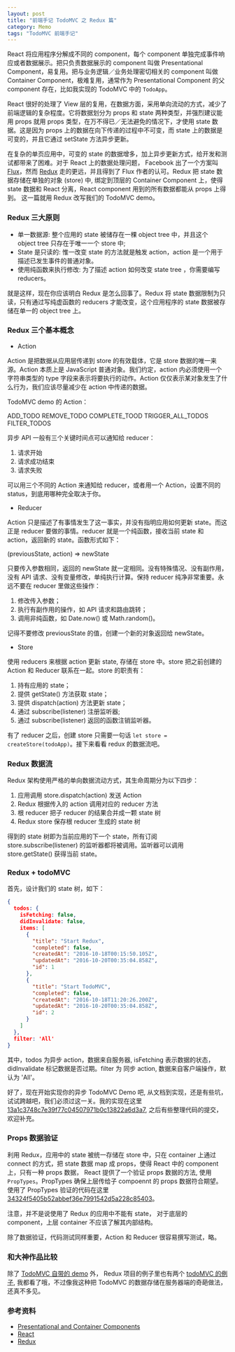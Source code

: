 ```yaml
---
layout: post
title: "前端手记 TodoMVC 之 Redux 篇"
category: Memo
tags: "TodoMVC 前端手记"
---
```


React 将应用程序分解成不同的 component，每个 component 单独完成事件响应或者数据展示。把只负责数据展示的 component 叫做 Presentational Component，易复用。把与业务逻辑／业务处理密切相关的 component 叫做 Container Component，极难复用，通常作为 Presentational Component 的父 component 存在，比如我实现的 TodoMVC 中的 `TodoApp`。

<!-- more -->

React 很好的处理了 View 层的复用，在数据方面，采用单向流动的方式，减少了前端逻辑的复杂程度。它将数据划分为 props 和 state 两种类型，并强烈建议能用 props 就用 props 类型，在万不得已／无法避免的情况下，才使用 state 数据。这是因为 props 上的数据在向下传递的过程中不可变，而 state 上的数据是可变的，并且它通过 setState 方法异步更新。

在复杂的单页应用中，可变的 state 的数据增多，加上异步更新方式，给开发和测试都带来了困难。对于 React 上的数据处理问题， Facebook 出了一个方案叫 [Flux](https://facebook.github.io/flux/)，然而 [Redux](http://redux.js.org/) 走的更远，并且得到了 Flux 作者的认可。Redux 把 state 数据存储在单独的对象 (store) 中, 绑定到顶层的 Container Component 上，使得 state 数据和 React 分离，React component 用到的所有数据都能从 props 上得到。 这一篇就用 Redux 改写我们的 TodoMVC demo。


### Redux 三大原则

* 单一数据源: 整个应用的 state 被储存在一棵 object tree 中，并且这个 object tree 只存在于唯一一个 store 中;
* State 是只读的: 惟一改变 state 的方法就是触发 action，action 是一个用于描述已发生事件的普通对象。
* 使用纯函数来执行修改: 为了描述 action 如何改变 state tree ，你需要编写 reducers。

就是这样，现在你应该明白 Redux 是怎么回事了。Redux 将 state 数据限制为只读，只有通过写纯虚函数的 reducers 才能改变，这个应用程序的 state 数据被存储在单一的 object tree 上。


### Redux 三个基本概念

* Action

Action 是把数据从应用层传递到 store 的有效载体，它是 store 数据的唯一来源。Action 本质上是 JavaScript 普通对象。我们约定，action 内必须使用一个字符串类型的 type 字段来表示将要执行的动作。Action 仅仅表示某对象发生了什么行为，我们应该尽量减少在 action 中传递的数据。

TodoMVC demo 的 Action：

  ADD_TODO
  REMOVE_TODO
  COMPLETE_TOOD
  TRIGGER_ALL_TODOS
  FILTER_TODOS

异步 API 一般有三个关键时间点可以通知给 reducer：

  1. 请求开始
  2. 请求成功结束
  3. 请求失败

可以用三个不同的 Action 来通知给 reducer，或者用一个 Action，设置不同的 status，到底用哪种完全取决于你。

* Reducer

Action 只是描述了有事情发生了这一事实，并没有指明应用如何更新 state。而这正是 reducer 要做的事情。reducer 就是一个纯函数，接收当前 state 和 action，返回新的 state。函数形式如下：

  (previousState, action) => newState

只要传入参数相同，返回的 newState 就一定相同。没有特殊情况、没有副作用，没有 API 请求、没有变量修改，单纯执行计算。保持 reducer 纯净非常重要。永远不要在 reducer 里做这些操作：

  1. 修改传入参数；
  2. 执行有副作用的操作，如 API 请求和路由跳转；
  3. 调用非纯函数，如 Date.now() 或 Math.random()。

记得不要修改 previousState 的值，创建一个新的对象返回给 newState。

* Store

使用 reducers 来根据 action 更新 state, 存储在 store 中。store 把之前创建的 Action 和 Reducer 联系在一起。store 的职责有：

  1. 持有应用的 state；
  2. 提供 getState() 方法获取 state；
  3. 提供 dispatch(action) 方法更新 state；
  4. 通过 subscribe(listener) 注册监听器;
  5. 通过 subscribe(listener) 返回的函数注销监听器。

有了 reducer 之后，创建 store 只需要一句话 `let store = createStore(todoApp)`。接下来看看 redux 的数据流吧。


### Redux 数据流

Redux 架构使用严格的单向数据流动方式，其生命周期分为以下四步：

  1. 应用调用 store.dispatch(action) 发送 Action
  2. Redux 根据传入的 action 调用对应的 reducer 方法
  3. 根 reducer 把子 reducer 的结果合并成一颗 state 树
  4. Redux store 保存根 reducer 生成的 state 树

得到的 state 树即为当前应用的下一个 state，所有订阅 store.subscribe(listener) 的监听器都将被调用。监听器可以调用 store.getState() 获得当前 state。


### Redux + todoMVC

首先，设计我们的 state 树，如下：

```json
{
  todos: {
    isFetching: false,
    didInvalidate: false,
    items: [
      {
        "title": "Start Redux",
        "completed": false,
        "createdAt": "2016-10-18T00:15:50.105Z",
        "updatedAt": "2016-10-20T00:35:04.858Z",
        "id": 1
      },
      {
        "title": "Start TodoMVC",
        "completed": false,
        "createdAt": "2016-10-18T11:20:26.200Z",
        "updatedAt": "2016-10-20T00:35:04.858Z",
        "id": 2
      }
    ]
  },
  filter: 'All'
}

```

其中，todos 为异步 action，数据来自服务器, isFetching 表示数据的状态，didInvalidate 标记数据是否过期。filter 为 同步 action, 数据来自客户端操作，默认为 'All'。

好了，现在开始实现你的异步 TodoMVC Demo 吧, 从文档到实现，还是有些坑，试试跨越吧，我们必须过这一关。我的实现在这里 [13a1c3748c7e39f77c04507971b0c13822a6d3a7](https://github.com/zddhub/todomvc), 之后有些整理代码的提交，欢迎补充。


### Props 数据验证

利用 Redux，应用中的 state 被统一存储在 store 中，只在 container 上通过 connect 的方式，把 state 数据 map 成 props，使得 React 中的 component 上，只有一种 props 数据， React 提供了一个验证 props 数据的方法, 使用 `PropTypes`。PropTypes 确保上层传给子 compoennt 的 props 数据符合期望。使用了 PropTypes 验证的代码在这里 [34324f5405b52abbef36e7991542d5a228c85403](https://github.com/zddhub/todomvc)。

注意，并不是说使用了 Redux 的应用中不能有 state， 对于底层的 component，上层 container 不应该了解其内部结构。

除了数据验证，代码测试同样重要，Action 和 Reducer 很容易撰写测试，略。


### 和大神作品比较

除了 [TodoMVC 自带的 demo](http://todomvc.com/examples/react/#/) 外， Redux 项目的例子里也有两个 [todoMVC 的例子](https://github.com/reactjs/redux/tree/master/examples), 我都看了哦，不过像我这种把 TodoMVC 的数据存储在服务器端的奇葩做法，还真不多见。


### 参考资料

* [Presentational and Container Components](https://medium.com/@dan_abramov/smart-and-dumb-components-7ca2f9a7c7d0#.45qelzag9)
* [React](https://facebook.github.io/react/)
* [Redux](http://redux.js.org/)